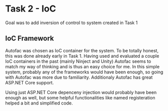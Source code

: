 Task 2 - IoC
===

Goal was to add inversion of control to system created in Task 1

## IoC Framework

Autofac was chosen as IoC container for the system. To be totally honest, this was done already early in Task 1. Having used and evaluated a couple IoC containers in the past (mainly Ninject and Unity) Autofac seems to match my way of thinking and is thus an easy choice for me. In this simple system, probably any of the frameworks would have been enough, so going with Autofac was more due to familiarity. Additionaly Autofac has great ASP.NET Core support.

Using just ASP.NET Core depenceny injection would probably have been enough as well, but some helpful functionalities like named registeration helped a bit and simplified code.

